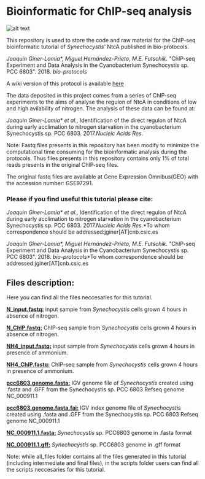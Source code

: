 # Bioinformatic for ChIP-seq analysis
![alt text](https://github.com/ginerorama/NtcA_bio-protocols_tutorial/blob/master/header-logo.png )

This repository is used to store the code and raw material for the ChIP-seq bioinformatic tutorial of _Synechocystis'_ NtcA published in bio-protocols.

_Joaquín Giner-Lamia*, Miguel Hernández-Prieto, M.E. Futschik_. "ChIP-seq Experiment and Data Analysis in the Cyanobacterium Synechocystis sp. PCC 6803". 2018. _bio-protocols_

A wiki version of this protocol is available [here](https://github.com/ginerorama/NtcA_bio-protocols_tutorial/wiki)

The data deposited in this project comes from a series of ChIP-seq experiments to the aims of analyse the regulon of NtcA in conditions of low and high avilability of nitrogen. The analysis of these data can be found at:

_Joaquin Giner-Lamia* et al.,_ Identification of the direct regulon of NtcA during early acclimation to nitrogen starvation in the cyanobacterium Synechocystis sp. PCC 6803. 2017._Nucleic Acids Res_.

Note: Fastq files presents in this repository has been modify to minimize the computational time consuming for the bioinformatic analysis during the protocols. Thus files presents in this repository contains only 1% of total reads presents in the original ChIP-seq files.

The original fastq files are available at Gene Expression Omnibus(GEO) with the accession number: GSE97291.


### Please if you find useful this tutorial please cite:

_Joaquin Giner-Lamia* et al.,_ Identification of the direct regulon of NtcA during early acclimation to nitrogen starvation in the cyanobacterium Synechocystis sp. PCC 6803. 2017._Nucleic Acids Res_.*To whom correspondence should be addressed:jginer[AT]cnb.csic.es

_Joaquín Giner-Lamia*, Miguel Hernández-Prieto, M.E. Futschik_. "ChIP-seq Experiment and Data Analysis in the Cyanobacterium Synechocystis sp. PCC 6803". 2018. _bio-protocols_*To whom correspondence should be addressed:jginer[AT]cnb.csic.es



## **Files description:**

Here you can find all the files neccesaries for this tutorial.

[**N_input.fastq:**](https://github.com/ginerorama/NtcA_bio-protocols_tutorial/blob/master/N_input.fastq.zip) input sample from _Synechocystis_ cells grown 4 hours in absence of nitrogen.

[**N_ChIP.fastq:**](https://github.com/ginerorama/NtcA_bio-protocols_tutorial/blob/master/N_ChIP.fastq.zip) ChIP-seq sample from _Synechocystis_ cells grown 4 hours in absence of nitrogen.

[**NH4_input.fastq:**](https://github.com/ginerorama/NtcA_bio-protocols_tutorial/blob/master/NH4_input.fastq.zip) input sample from _Synechocystis_ cells grown 4 hours in presence of ammonium.

[**NH4_ChIP.fastq:**](https://github.com/ginerorama/NtcA_bio-protocols_tutorial/blob/master/NH4_ChIP.fastq.zip) ChIP-seq sample from _Synechocystis_ cells grown 4 hours in presence of ammonium.

[**pcc6803.genome.fasta:**](https://github.com/ginerorama/NtcA-bio-protocols-tutorial/blob/master/pcc6803.genome.fasta) IGV genome file of _Synechocystis_ created using .fasta and .GFF from the          Synechocystis sp. PCC 6803 Refseq                 genome NC_000911.1

[**pcc6803.genome.fasta.fai:**](https://github.com/ginerorama/NtcA-bio-protocols-tutorial/blob/master/pcc6803.genome.fasta.fai) IGV index genome file of _Synechocystis_ created using .fasta and .GFF from the          Synechocystis sp. PCC 6803 Refseq                 genome NC_000911.1

[**NC_000911.1.fasta:**](https://github.com/ginerorama/NtcA_bio-protocols_tutorial/blob/master/NC_000911.1.fasta) _Synechocystis_ sp. PCC6803 genome in .fasta format                

[**NC_000911.1.gff:**](https://github.com/ginerorama/NtcA_bio-protocols_tutorial/blob/master/NC_000911.1.gff) _Synechocystis_ sp. PCC6803 genome in .gff format  

Note: while all_files folder contains all the files generated in this tutorial (including intermediate and final files), in the scripts folder users can find all the scripts neccesaries for this tutorial.





